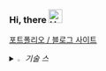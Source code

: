 ### Hi, there <img src="https://raw.githubusercontent.com/Tarikul-Islam-Anik/Animated-Fluent-Emojis/master/Emojis/Hand%20gestures/Hand%20with%20Fingers%20Splayed%20Light%20Skin%20Tone.png" alt="Hand with Fingers Splayed Light Skin Tone" width="25" height="25" />
[포트폴리오 / 블로그 사이트](https://imzii.github.io/)




<i>
<details>
<summary>
  <img src="https://raw.githubusercontent.com/Tarikul-Islam-Anik/Animated-Fluent-Emojis/master/Emojis/Hand%20gestures/Eyes.png" alt="Eyes" width="2%" /> 기술 스
</summary>
   <br>

[js](https://img.shields.io/badge/JavaScript-F7DF1E?style=for-the-badge&logo=JavaScript&logoColor=white)

</details>
</i>
